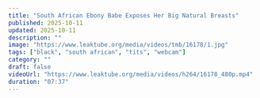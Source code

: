 ```yaml
---
title: "South African Ebony Babe Exposes Her Big Natural Breasts"
published: 2025-10-11
updated: 2025-10-11
description: ""
image: "https://www.leaktube.org/media/videos/tmb/16178/1.jpg"
tags: ["black", "south african", "tits", "webcam"]
category: ""
draft: false
videoUrl: "https://www.leaktube.org/media/videos/h264/16178_480p.mp4"
duration: "07:37"
---
```


